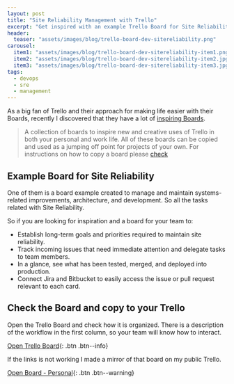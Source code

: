 ```yaml
---
layout: post
title: "Site Reliability Management with Trello"
excerpt: "Get inspired with an example Trello Board for Site Reliability Engineers"
header:
  teaser: "assets/images/blog/trello-board-dev-sitereliability.png"
carousel:
  item1: "assets/images/blog/trello-board-dev-sitereliability-item1.png"
  item2: "assets/images/blog/trello-board-dev-sitereliability-item2.jpg"
  item3: "assets/images/blog/trello-board-dev-sitereliability-item3.jpg"
tags: 
  - devops
  - sre
  - management
---
```


As a big fan of Trello and their approach for making life easier with their Boards, recently I discovered that they have a lot of [inspiring Boards](https://trello.com/inspiringboards).

> A collection of boards to inspire new and creative uses of Trello in both your personal and work life. All of these boards can be copied and used as a jumping off point for projects of your own.
> For instructions on how to copy a board please [check](http://help.trello.com/article/802-copying-cards-lists-or-boards)

## Example Board for Site Reliability

One of them is a board example created to manage and maintain systems-related improvements, architecture, and development. So all the tasks related with Site Reliability.

So if you are looking for inspiration and a board for your team to:
* Establish long-term goals and priorities required to maintain site reliability.
* Track incoming issues that need immediate attention and delegate tasks to team members.
* In a glance, see what has been tested, merged, and deployed into production.
* Connect Jira and Bitbucket to easily access the issue or pull request relevant to each card.

## Check the Board and copy to your Trello

Open the Trello Board and check how it is organized. There is a description of the workflow in the first column, so your team will know how to interact.

[Open Trello Board](https://trello.com/b/JNM99zAE/site-reliability){: .btn .btn--info}

If the links is not working I made a mirror of that board on my public Trello.

[Open Board - Personal](https://trello.com/b/lDUgkRCt/site-reliability){: .btn .btn--warning}

